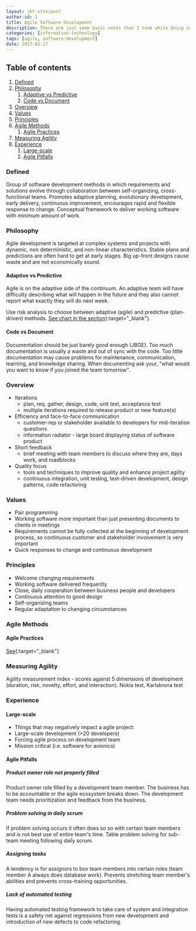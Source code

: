 ```yaml
---
layout: jkt-site/post
author-id: 1
title: Agile Software Development
description: These are just some basic notes that I took while doing some research on agile software development.
categories: [information-technology]
tags: [agile, software-development]
date: 2017-02-17
---
```



## Table of contents
1. [Defined](#defined)
2. [Philosophy](#philosophy)
    1. [Adaptive vs Predictive](#adaptive_vs_predictive)
    2. [Code vs Document](#code_vs_document)
3. [Overview](#overview)
4. [Values](#values)
5. [Principles](#principles)
6. [Agile Methods](#agile_methods)
    1. [Agile Practices](#agile_practices)
7. [Measuring Agility](#measuring_agility)
8. [Experience](#experience)
    1. [Large-scale](#large-scale)
    2. [Agile Pitfalls](#agile_pitfalls)

### Defined <a name="defined"></a>

Group of software development methods in which requirements and solutions evolve through collaboration between self-organizing, cross-functional teams.  Promotes adaptive planning, evolutionary development, early delivery, continuous improvement, encourages rapid and flexible response to change.  Conceptual framework to deliver working software with minimum amount of work.

### Philosophy <a name="philosophy"></a>

Agile development is targeted at complex systems and projects with dynamic, non deterministic, and non-linear characteristics.  Stable plans and predictions are often hard to get at early stages.  Big up-front designs cause waste and are not economically sound.

#### Adaptive vs Predictive <a name="adaptive_vs_predictive"></a>

Agile is on the adaptive side of the continuum.  An adaptive team will have difficulty describing what will happen in the future and they also cannot report what exactly they will do next week.

Use risk analysis to choose between adaptive (agile) and predictive (plan-driven) methods.  [See chart in the section](https://en.wikipedia.org/wiki/Agile_software_development#Adaptive_vs._predictive){:target="_blank"}.

#### Code vs Document <a name="code_vs_document"></a>
Documentation should be just barely good enough (JBGE).  Too much documentation is usually  a waste and out of sync with the code.  Too little documentation may cause problems for maintenance, communication, learning, and knowledge sharing.  When documenting ask your, "what would you want to know if you joined the team tomorrow".

### Overview <a name="overview"></a>
* Iterations
  * plan, req. gather, design, code, unit test, acceptance test
  * multiple iterations required to release product or new feature(s)
* Efficiency and face-to-face communication
  * customer-rep or stakeholder available to developers for mid-iteration questions
  * information radiator - large board displaying status of software product
* Short feedback
  * brief meeting with team members to discuss where they are, days work, and roadblocks
* Quality focus
  * tools and techniques to improve quality and enhance project agility
  * continuous integration, unit testing, test-driven development, design patterns, code refactoring

### Values <a name="values"></a>
* Pair programming
* Working software more important than just presenting documents to clients in meetings
* Requirements cannot be fully collected at the beginning of development process, so continuous customer and stakeholder involvement is very important
* Quick responses to change and continuous development

### Principles <a name="principles"></a>
* Welcome changing requirements
* Working software delivered frequently
* Close, daily cooperation between business people and developers
* Continuous attention to good design
* Self-organizing teams
* Regular adaptation to changing circumstances

### Agile Methods <a name="agile_methods"></a>

#### Agile Practices <a name="agile_practices"></a>
[See](http://en.wikipedia.org/wiki/Agile_software_development#Agile_practices){:target="_blank"}

### Measuring Agility <a name="measuring_agility"></a>
Agility measurement index - scores against 5 dimensions of development (duration, risk, novelty, effort, and interaction).  Nokia test, Karlskrona test

### Experience <a name="experience"></a>

#### Large-scale <a name="large-scale"></a>
* Things that may negatively impact a agile project:
* Large-scale development (>20 developers)
* Forcing agile process on development team
* Mission critical (i.e. software for avionics)

#### Agile Pitfalls <a name="agile_pitfalls"></a>

##### Product owner role not properly filled
Product owner role filled by a development team member.  The business has to be accountable or the agile ecosystem breaks down.  The development team needs prioritization and feedback from the business.

##### Problem solving in daily scrum
If problem solving occurs it often does so so with certain team members and is not best use of entire team's time.  Table problem solving for sub-team meeting following daily scrum.

##### Assigning tasks
A tendency is for assignors to box team members into certain roles (team member A always does database work).  Prevents stretching team member's abilities and prevents cross-training opportunities.

##### Lack of automated testing
Having automated testing framework to take care of system and integration tests is a safety net against regressions from new development and introduction of new defects to code refactoring.